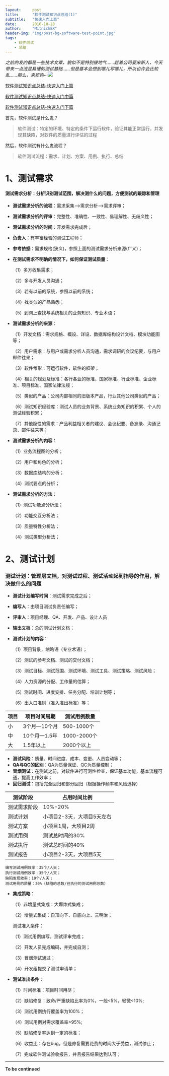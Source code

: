 ```yaml
---
layout:     post
title:      "软件测试知识点总结(1)"
subtitle:   "快速入门上篇"
date:       2016-10-28
author:     "MitnickEX"
header-img: "img/post-bg-software-test-point.jpg"
tags:
    - 软件测试
    - 总结
---
```


*之前的发的都是一些技术文章，貌似不是特别接地气……趁着公司要来新人，今天带来一点浅显易懂的测试基础……但是基本会想到哪儿写哪儿，所以也许会比较乱……那么，来死狗~*
![](http://i.imgur.com/rQDaWrr.jpg)

[软件测试知识点总结-快速入门上篇](http://mitnickex.github.io/2016/10/28/software_test_point1/)

[软件测试知识点总结-快速入门中篇](http://mitnickex.github.io/2016/10/31/software_test_point2/)

[软件测试知识点总结-快速入门下篇](http://mitnickex.github.io/2016/11/02/software_test_point3/)

首先，软件测试是什么鬼？
> 软件测试：特定的环境、特定的条件下运行软件，验证其能正常运行，并发现其缺陷，对软件的质量进行评估的过程

然后，软件测试有什么鬼流程？
> 软件测试流程：需求、计划、方案、用例、执行、总结

# 1、测试需求 #
#### 测试需求分析：分析识别测试范围，解决测什么的问题，方便测试的跟踪和管理 ####
- **测试需求分析的流程**：需求采集—>需求分析—>需求评审；
- **测试需求分析的评审**：完整性、准确性、一致性、易理解性、无歧义性；
- **测试需求分析的时间**：开发需求完成后；
- **负责人**：有丰富经验的测试工程师；
- **参考依据**：需求规格(狭义)，参照上面的测试需求分析来源(广义)；
- **在测试需求不明确的情况下，如何保证测试质量**：

	（1）多方收集需求；
	
	（2）多与开发人员沟通；
	
	（3）若有以前的系统，参照以前的系统；
	
	（4）找类似的产品熟悉；
	
	（5）到网上查找与系统相关的业务知识、专业术语；

- **测试需求分析的来源**：

	（1）开发文档：需求规格、概设、详设、数据库结构设计文档、模块功能图等；
	
	（2）用户需求：与用户或需求分析人员沟通，需求调研的会议纪要，与用户邮件往来；
	
	（3）软件雏形：可运行软件，软件的框架；
	
	（4）相关的规划及标准：各行各业的标准、国家标准、行业标准、企业标准、项目标准、国家法律法规；
	
	（5）类似的产品：公司内部相同的旧版本产品，行业其他公司类似的产品；
	
	（6）测试知识经验库：测试人员的业务背景、系统业务知识的积累、个人的测试经验积累；
	
	（7）其他隐性的需求：产品利益相关者的建议、会议纪要、备忘录、沟通记录、邮件往来等；

- **测试需求分析的内容**：

	（1）业务流程图的分析；
	
	（2）用户和角色的分析；
	
	（3）数据库结构的分析；
	
	（4）测试要点的分析；

- **测试需求分析的方法**：

	（1）测试功能点分析法；
	
	（2）功能交互分析法；
	
	（3）质量特性分析法；
	
	（4）测试类型分析法；
# 2、测试计划 #

### 测试计划：管理层文档，对测试过程、测试活动起到指导的作用，解决做什么的问题 ###

- **测试计划编写时间**：测试需求完成之后；
- **编写人**：由项目测试负责任编写；
- **评审人**：项目经理、QA、开发、产品、设计人员
- **输出文档**：总的测试计划文档；
- **测试计划的内容**：

	（1）项目背景，缩略语（专业术语）；
	
	（2）测试的参考文档、测试的交付文档；
	
	（3）测试目标、测试范围、测试环境、测试工具、测试策略、测试风险；
	
	（4）人力资源的分配、工作量的估算；
	
	（5）测试时间、进度安排、任务分配、培训计划等；
	
	（6）出入口准则（准入准出标准）等；

|项目|项目时间周期|测试用例数量|
|---|---|---|
|小|	3个月—10个月|500-1000个|
|中|10个月—1.5年|1000-2000个|
|大|	1.5年以上|2000个以上|

- **测试风险**：质量、时间进度、成本、变更、人员变动等；
- **QA与QC的区别**：QA为质量保证、QC为质量控制；
- **冒烟测试**：在测试之前，对软件进行可测性检查，保证基本功能，基本流程可通，提高工作效率；
- **回归测试**：包括完全回归和部分回归（根据操作频率和风险选择）

|测试阶段|	占用时间比例|
|---|---|
|测试需求阶段|	10%-20%|
|测试计划|	小项目2-3天，大项目5天左右|
|测试方案|	小项目1周，大项目2周|
|测试用例|	测试总时间的30%|
|测试执行|	测试总时间的40%|
|测试报告|	小项目2-3天，大项目5天|
 
    编写测试用例效率：35个/人天；
    执行测试用例效率：35个/人天；
    缺陷发现效率：10个/人天；
    测试用例的质量：30%（缺陷的总数/已执行的测试用例总数）

- **集成策略**：

	（1）非增量式集成：大爆炸式集成；
	
	（2）增量式集成：自顶向下、自底向上、三明治；
	
	测试准入条件：
	
	（1）测试用例编写，测试评审完成；
	
	（2）开发人员完成编码，并完成自测；
	
	（3）冒烟测试通过；
	
	（4）开发组提交了测试申请单；

- **测试准出条件**：

	（1）时间标准：项目时间用尽；
	
	（2）缺陷修复：致命/严重缺陷比率为0%，一般<5%，轻微<10%;
	
	（3）测试用例执行覆盖率为100%；
	
	（4）测试用例对需求覆盖率>95%;
	
	（5）缺陷修复率达到一定的标准；
	
	（6）收益比：存在bug，但是修复需要花费的时间大于受益，测试停止；
	
	（7）完成软件测试验收报告，并且报告结果达到认可；

---
**To be continued**